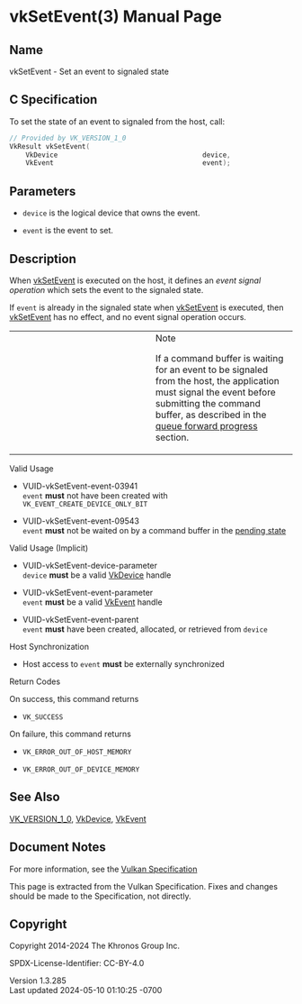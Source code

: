 # vkSetEvent(3) Manual Page

## Name

vkSetEvent - Set an event to signaled state



## <a href="#_c_specification" class="anchor"></a>C Specification

To set the state of an event to signaled from the host, call:

``` c
// Provided by VK_VERSION_1_0
VkResult vkSetEvent(
    VkDevice                                    device,
    VkEvent                                     event);
```

## <a href="#_parameters" class="anchor"></a>Parameters

- `device` is the logical device that owns the event.

- `event` is the event to set.

## <a href="#_description" class="anchor"></a>Description

When [vkSetEvent](https://registry.khronos.org/vulkan/specs/1.3-extensions/man/html/vkSetEvent.html) is executed on the host, it defines
an *event signal operation* which sets the event to the signaled state.

If `event` is already in the signaled state when
[vkSetEvent](https://registry.khronos.org/vulkan/specs/1.3-extensions/man/html/vkSetEvent.html) is executed, then
[vkSetEvent](https://registry.khronos.org/vulkan/specs/1.3-extensions/man/html/vkSetEvent.html) has no effect, and no event signal
operation occurs.

<table>
<colgroup>
<col style="width: 50%" />
<col style="width: 50%" />
</colgroup>
<tbody>
<tr class="odd">
<td class="icon"><em></em></td>
<td class="content">Note
<p>If a command buffer is waiting for an event to be signaled from the
host, the application must signal the event before submitting the
command buffer, as described in the <a
href="https://registry.khronos.org/vulkan/specs/1.3-extensions/html/vkspec.html#commandbuffers-submission-progress"
target="_blank" rel="noopener">queue forward progress</a>
section.</p></td>
</tr>
</tbody>
</table>

Valid Usage

- <a href="#VUID-vkSetEvent-event-03941"
  id="VUID-vkSetEvent-event-03941"></a> VUID-vkSetEvent-event-03941  
  `event` **must** not have been created with
  `VK_EVENT_CREATE_DEVICE_ONLY_BIT`

- <a href="#VUID-vkSetEvent-event-09543"
  id="VUID-vkSetEvent-event-09543"></a> VUID-vkSetEvent-event-09543  
  `event` **must** not be waited on by a command buffer in the <a
  href="https://registry.khronos.org/vulkan/specs/1.3-extensions/html/vkspec.html#commandbuffers-lifecycle"
  target="_blank" rel="noopener">pending state</a>

Valid Usage (Implicit)

- <a href="#VUID-vkSetEvent-device-parameter"
  id="VUID-vkSetEvent-device-parameter"></a>
  VUID-vkSetEvent-device-parameter  
  `device` **must** be a valid [VkDevice](https://registry.khronos.org/vulkan/specs/1.3-extensions/man/html/VkDevice.html) handle

- <a href="#VUID-vkSetEvent-event-parameter"
  id="VUID-vkSetEvent-event-parameter"></a>
  VUID-vkSetEvent-event-parameter  
  `event` **must** be a valid [VkEvent](https://registry.khronos.org/vulkan/specs/1.3-extensions/man/html/VkEvent.html) handle

- <a href="#VUID-vkSetEvent-event-parent"
  id="VUID-vkSetEvent-event-parent"></a> VUID-vkSetEvent-event-parent  
  `event` **must** have been created, allocated, or retrieved from
  `device`

Host Synchronization

- Host access to `event` **must** be externally synchronized

Return Codes

On success, this command returns  
- `VK_SUCCESS`

On failure, this command returns  
- `VK_ERROR_OUT_OF_HOST_MEMORY`

- `VK_ERROR_OUT_OF_DEVICE_MEMORY`

## <a href="#_see_also" class="anchor"></a>See Also

[VK_VERSION_1_0](https://registry.khronos.org/vulkan/specs/1.3-extensions/man/html/VK_VERSION_1_0.html), [VkDevice](https://registry.khronos.org/vulkan/specs/1.3-extensions/man/html/VkDevice.html),
[VkEvent](https://registry.khronos.org/vulkan/specs/1.3-extensions/man/html/VkEvent.html)

## <a href="#_document_notes" class="anchor"></a>Document Notes

For more information, see the <a
href="https://registry.khronos.org/vulkan/specs/1.3-extensions/html/vkspec.html#vkSetEvent"
target="_blank" rel="noopener">Vulkan Specification</a>

This page is extracted from the Vulkan Specification. Fixes and changes
should be made to the Specification, not directly.

## <a href="#_copyright" class="anchor"></a>Copyright

Copyright 2014-2024 The Khronos Group Inc.

SPDX-License-Identifier: CC-BY-4.0

Version 1.3.285  
Last updated 2024-05-10 01:10:25 -0700
